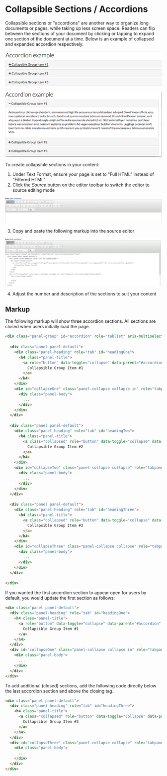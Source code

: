 # Collapsible Sections / Accordions

Collapsible sections or "accordions" are another way to organize long documents or pages, while taking up less screen space. Readers can flip between the sections of your document by clicking or tapping to expand one section of the document at a time. Below is an example of collapsed and expanded accordion respectively.

![image](../.gitbook/assets/accord1.png)

![image](../.gitbook/assets/accord2.png)

To create collapsible sections in your content: 

1. Under Text Format, ensure your page is set to "Full HTML" instead of "Filtered HTML"
2. Click the _Source_ button on the editor toolbar to switch the editor to source editing mode

![image](../.gitbook/assets/source2.png)

3. Copy and paste the following markup into the source editor

![image](../.gitbook/assets/addaccordcode%20%281%29.png)

4. Adjust the number and description of the sections to suit your content

## Markup

The following markup will show three accordion sections. All sections are closed when users initially load the page.

```html
<div class="panel-group" id="accordion" role="tablist" aria-multiselectable="true">
  
  <div class="panel panel-default">
    <div class="panel-heading" role="tab" id="headingOne">
      <h4 class="panel-title">
        <a role="button" data-toggle="collapse" data-parent="#accordion" href="#collapseOne" aria-expanded="true" aria-controls="collapseOne">
          Collapsible Group Item #1
        </a>
      </h4>
    </div>
    <div id="collapseOne" class="panel-collapse collapse in" role="tabpanel" aria-labelledby="headingOne">
      <div class="panel-body">
        ...
      </div>
    </div>
  </div>
  
  <div class="panel panel-default">
    <div class="panel-heading" role="tab" id="headingTwo">
      <h4 class="panel-title">
        <a class="collapsed" role="button" data-toggle="collapse" data-parent="#accordion" href="#collapseTwo" aria-expanded="false" aria-controls="collapseTwo">
          Collapsible Group Item #2
        </a>
      </h4>
    </div>
    <div id="collapseTwo" class="panel-collapse collapse" role="tabpanel" aria-labelledby="headingTwo">
      <div class="panel-body">
        ...
      </div>
    </div>
  </div>
  
  <div class="panel panel-default">
    <div class="panel-heading" role="tab" id="headingThree">
      <h4 class="panel-title">
        <a class="collapsed" role="button" data-toggle="collapse" data-parent="#accordion" href="#collapseThree" aria-expanded="false" aria-controls="collapseThree">
          Collapsible Group Item #3
        </a>
      </h4>
    </div>
    <div id="collapseThree" class="panel-collapse collapse" role="tabpanel" aria-labelledby="headingThree">
      <div class="panel-body">
        ...
      </div>
    </div>
  </div>
  
</div>
```

If you wanted the first accordion section to appear open for users by default, you would update the first section as follows:

  ```html
  <div class="panel panel-default">
    <div class="panel-heading" role="tab" id="headingOne">
      <h4 class="panel-title">
        <a role="button" data-toggle="collapse" data-parent="#accordion" href="#collapseOne" aria-expanded="true" aria-controls="collapseOne">
          Collapsible Group Item #1
        </a>
      </h4>
    </div>
    <div id="collapseOne" class="panel-collapse collapse in" role="tabpanel" aria-labelledby="headingOne">
      <div class="panel-body">
        ...
      </div>
    </div>
  </div>
  ```
  
  To add additional (closed) sections, add the following code directly below the last accordion section and above the closing </div> tag.

  ```html
  <div class="panel panel-default">
    <div class="panel-heading" role="tab" id="headingThree">
      <h4 class="panel-title">
        <a class="collapsed" role="button" data-toggle="collapse" data-parent="#accordion" href="#collapseThree" aria-expanded="false" aria-controls="collapseThree">
          Collapsible Group Item #3
        </a>
      </h4>
    </div>
    <div id="collapseThree" class="panel-collapse collapse" role="tabpanel" aria-labelledby="headingThree">
      <div class="panel-body">
        ...
      </div>
    </div>
  </div>
```
